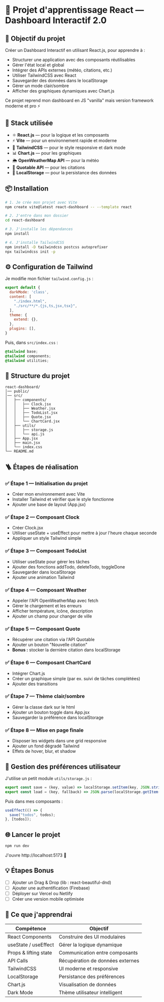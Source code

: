 # 🚀 Projet d'apprentissage React — Dashboard Interactif 2.0

## 🎯 Objectif du projet

Créer un Dashboard Interactif en utilisant React.js, pour apprendre à :

- Structurer une application avec des composants réutilisables
- Gérer l'état local et global
- Intégrer des APIs externes (météo, citations, etc.)
- Utiliser TailwindCSS avec React
- Sauvegarder des données dans le localStorage
- Gérer un mode clair/sombre
- Afficher des graphiques dynamiques avec Chart.js

Ce projet reprend mon dashboard en JS "vanilla" mais version framework moderne et pro ⚡

## 🧰 Stack utilisée

- ⚛️ **React.js** — pour la logique et les composants
- ⚡ **Vite** — pour un environnement rapide et moderne
- 🎨 **TailwindCSS** — pour le style responsive et dark mode
- 📊 **Chart.js** — pour les graphiques
- 🌦️ **OpenWeatherMap API** — pour la météo
- 💬 **Quotable API** — pour les citations
- 💾 **LocalStorage** — pour la persistance des données

## 📦 Installation

```bash
# 1. Je crée mon projet avec Vite
npm create vite@latest react-dashboard -- --template react

# 2. J'entre dans mon dossier
cd react-dashboard

# 3. J'installe les dépendances
npm install

# 4. J'installe TailwindCSS
npm install -D tailwindcss postcss autoprefixer
npx tailwindcss init -p
```

## ⚙️ Configuration de Tailwind

Je modifie mon fichier `tailwind.config.js` :

```javascript
export default {
  darkMode: 'class',
  content: [
    "./index.html",
    "./src/**/*.{js,ts,jsx,tsx}",
  ],
  theme: {
    extend: {},
  },
  plugins: [],
}
```

Puis, dans `src/index.css` :

```css
@tailwind base;
@tailwind components;
@tailwind utilities;
```

## 🧩 Structure du projet

```
react-dashboard/
│── public/
│── src/
│   ├── components/
│   │   ├── Clock.jsx
│   │   ├── Weather.jsx
│   │   ├── TodoList.jsx
│   │   ├── Quote.jsx
│   │   └── ChartCard.jsx
│   ├── utils/
│   │   ├── storage.js
│   │   └── api.js
│   ├── App.jsx
│   ├── main.jsx
│   └── index.css
└── README.md
```

## 🪜 Étapes de réalisation

### ✅ Étape 1 — Initialisation du projet

- Créer mon environnement avec Vite
- Installer Tailwind et vérifier que le style fonctionne
- Ajouter une base de layout (App.jsx)

### ✅ Étape 2 — Composant Clock

- Créer Clock.jsx
- Utiliser useState + useEffect pour mettre à jour l'heure chaque seconde
- Appliquer un style Tailwind simple

### ✅ Étape 3 — Composant TodoList

- Utiliser useState pour gérer les tâches
- Ajouter des fonctions addTodo, deleteTodo, toggleDone
- Sauvegarder dans localStorage
- Ajouter une animation Tailwind

### ✅ Étape 4 — Composant Weather

- Appeler l'API OpenWeatherMap avec fetch
- Gérer le chargement et les erreurs
- Afficher température, icône, description
- Ajouter un champ pour changer de ville

### ✅ Étape 5 — Composant Quote

- Récupérer une citation via l'API Quotable
- Ajouter un bouton "Nouvelle citation"
- **Bonus :** stocker la dernière citation dans localStorage

### ✅ Étape 6 — Composant ChartCard

- Intégrer Chart.js
- Créer un graphique simple (par ex. suivi de tâches complétées)
- Ajouter des transitions

### ✅ Étape 7 — Thème clair/sombre

- Gérer la classe dark sur le html
- Ajouter un bouton toggle dans App.jsx
- Sauvegarder la préférence dans localStorage

### ✅ Étape 8 — Mise en page finale

- Disposer les widgets dans une grid responsive
- Ajouter un fond dégradé Tailwind
- Effets de hover, blur, et shadow

## 💾 Gestion des préférences utilisateur

J'utilise un petit module `utils/storage.js` :

```javascript
export const save = (key, value) => localStorage.setItem(key, JSON.stringify(value));
export const load = (key, fallback) => JSON.parse(localStorage.getItem(key)) || fallback;
```

Puis dans mes composants :

```javascript
useEffect(() => {
  save("todos", todos);
}, [todos]);
```

## 🌐 Lancer le projet

```bash
npm run dev
```

J'ouvre http://localhost:5173 🚀

## 💡 Étapes Bonus

- [ ] Ajouter un Drag & Drop (lib : react-beautiful-dnd)
- [ ] Ajouter une authentification (Firebase)
- [ ] Déployer sur Vercel ou Netlify
- [ ] Créer une version mobile optimisée

## 🧠 Ce que j'apprendrai

| Compétence | Objectif |
|------------|----------|
| React Components | Construire des UI modulaires |
| useState / useEffect | Gérer la logique dynamique |
| Props & lifting state | Communication entre composants |
| API Calls | Récupération de données externes |
| TailwindCSS | UI moderne et responsive |
| LocalStorage | Persistance des préférences |
| Chart.js | Visualisation de données |
| Dark Mode | Thème utilisateur intelligent |